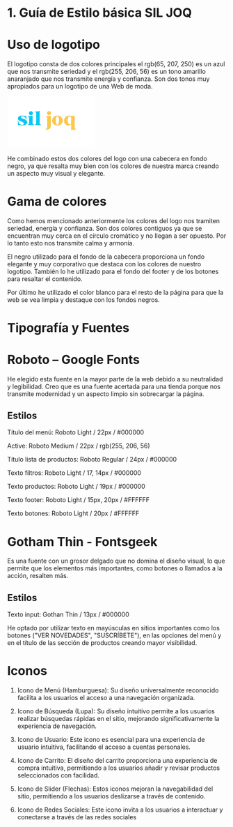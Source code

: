 # 1. Guía de Estilo básica SIL JOQ

# Uso de logotipo

El logotipo consta de dos colores principales el rgb(65, 207, 250) es un azul que nos transmite seriedad y el rgb(255, 206, 56) es un tono amarillo anaranjado que nos transmite energía y confianza.
Son dos tonos muy apropiados para un logotipo de una Web de moda.

<img src="./assets/img/logo.png" alt="Texto alternativo" width="200"/>

He combinado estos dos colores del logo con una cabecera en fondo negro, ya que resalta muy bien con los colores de nuestra marca creando un aspecto muy visual y elegante.

# Gama de colores 

Como hemos mencionado anteriormente los colores del logo nos tramiten seriedad, energía y confianza.
Son dos colores contiguos ya que se encuentran muy cerca en el círculo cromático y no llegan a ser opuesto. Por lo tanto esto nos transmite calma y armonía.

El negro utilizado para el fondo de la cabecera proporciona un fondo elegante y muy corporativo que destaca con los colores de nuestro logotipo. 
También lo he utilizado para el fondo del footer y de los botones para resaltar el contenido.

Por último he utilizado el color blanco para el resto de la página para que la web se vea limpia y destaque con los fondos negros.

# Tipografía y Fuentes

# Roboto – Google Fonts

He elegido esta fuente en la mayor parte de la web debido a su neutralidad y legibilidad.
Creo que es una fuente acertada para una tienda porque nos transmite modernidad y un aspecto limpio sin sobrecargar la página.

## Estilos

Título del menú: Roboto Light / 22px / #000000

Active: Roboto Medium / 22px / rgb(255, 206, 56)

Título lista de productos: Roboto Regular / 24px / #000000

Texto filtros: Roboto Light / 17, 14px / #000000

Texto productos: Roboto  Light / 19px / #000000

Texto footer: Roboto Light / 15px, 20px / #FFFFFF

Texto botones: Roboto Light / 20px / #FFFFFF



# Gotham Thin  -  Fontsgeek

Es una fuente con un grosor delgado que no domina el diseño visual, lo que permite que los elementos más importantes, como botones o llamados a la acción, resalten más. 


## Estilos

Texto input: Gothan Thin  / 13px / #000000

He optado por utilizar texto en mayúsculas en sitios importantes como los botones ("VER NOVEDADES", "SUSCRÍBETE"), en las opciones del menú y en el título de las sección de productos creando mayor visibilidad.


# Iconos

1.	Icono de Menú (Hamburguesa): Su diseño universalmente reconocido facilita a los usuarios el acceso a una navegación organizada.
   

3.	Icono de Búsqueda (Lupa): Su diseño intuitivo permite a los usuarios realizar búsquedas rápidas en el sitio, mejorando significativamente la experiencia de navegación.


5.	Icono de Usuario: Este icono es esencial para una experiencia de usuario intuitiva, facilitando el acceso a cuentas personales.


7.	Icono de Carrito: El diseño del carrito  proporciona una experiencia de compra intuitiva, permitiendo a los usuarios añadir y revisar productos seleccionados con facilidad.


9.	Icono de Slider (Flechas): Estos iconos mejoran la navegabilidad del sitio, permitiendo a los usuarios deslizarse a través de contenido.


11.	Icono de Redes Sociales: Este icono invita a los usuarios a interactuar y conectarse a través de las redes sociales


